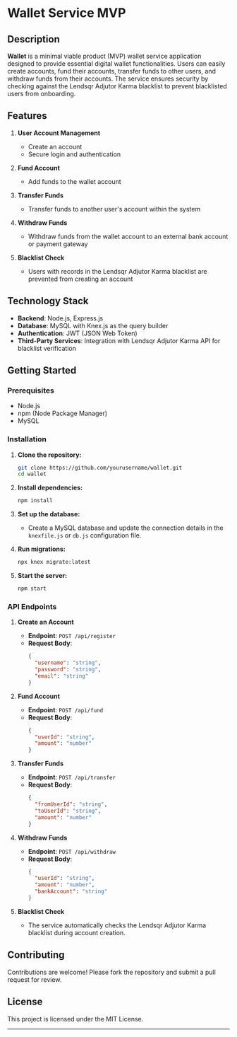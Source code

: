 # Wallet Service MVP

## Description

**Wallet** is a minimal viable product (MVP) wallet service application designed to provide essential digital wallet
functionalities. Users can easily create accounts, fund their accounts, transfer funds to other users, and withdraw
funds from their accounts. The service ensures security by checking against the Lendsqr Adjutor Karma blacklist to
prevent blacklisted users from onboarding.

## Features

1. **User Account Management**
    - Create an account
    - Secure login and authentication

2. **Fund Account**
    - Add funds to the wallet account

3. **Transfer Funds**
    - Transfer funds to another user's account within the system

4. **Withdraw Funds**
    - Withdraw funds from the wallet account to an external bank account or payment gateway

5. **Blacklist Check**
    - Users with records in the Lendsqr Adjutor Karma blacklist are prevented from creating an account

## Technology Stack

- **Backend**: Node.js, Express.js
- **Database**: MySQL with Knex.js as the query builder
- **Authentication**: JWT (JSON Web Token)
- **Third-Party Services**: Integration with Lendsqr Adjutor Karma API for blacklist verification

## Getting Started

### Prerequisites

- Node.js
- npm (Node Package Manager)
- MySQL

### Installation

1. **Clone the repository:**
   ```sh
   git clone https://github.com/yourusername/wallet.git
   cd wallet
   ```

2. **Install dependencies:**
   ```sh
   npm install
   ```

3. **Set up the database:**
    - Create a MySQL database and update the connection details in the `knexfile.js` or `db.js` configuration file.

4. **Run migrations:**
   ```sh
   npx knex migrate:latest
   ```

5. **Start the server:**
   ```sh
   npm start
   ```

### API Endpoints

1. **Create an Account**
    - **Endpoint**: `POST /api/register`
    - **Request Body**:
      ```json
      {
        "username": "string",
        "password": "string",
        "email": "string"
      }
      ```

2. **Fund Account**
    - **Endpoint**: `POST /api/fund`
    - **Request Body**:
      ```json
      {
        "userId": "string",
        "amount": "number"
      }
      ```

3. **Transfer Funds**
    - **Endpoint**: `POST /api/transfer`
    - **Request Body**:
      ```json
      {
        "fromUserId": "string",
        "toUserId": "string",
        "amount": "number"
      }
      ```

4. **Withdraw Funds**
    - **Endpoint**: `POST /api/withdraw`
    - **Request Body**:
      ```json
      {
        "userId": "string",
        "amount": "number",
        "bankAccount": "string"
      }
      ```

5. **Blacklist Check**
    - The service automatically checks the Lendsqr Adjutor Karma blacklist during account creation.

## Contributing

Contributions are welcome! Please fork the repository and submit a pull request for review.

## License

This project is licensed under the MIT License.

---
